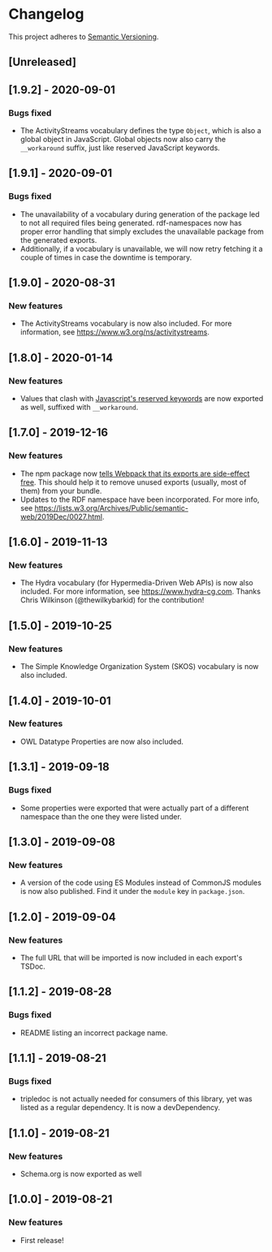 # Changelog

This project adheres to [Semantic Versioning](http://semver.org/spec/v2.0.0.html).

## [Unreleased]

## [1.9.2] - 2020-09-01

### Bugs fixed

- The ActivityStreams vocabulary defines the type `Object`, which is also a global object in
  JavaScript. Global objects now also carry the `__workaround` suffix, just like reserved JavaScript
  keywords.

## [1.9.1] - 2020-09-01

### Bugs fixed

- The unavailability of a vocabulary during generation of the package led to not all required files
  being generated. rdf-namespaces now has proper error handling that simply excludes the
  unavailable package from the generated exports.
- Additionally, if a vocabulary is unavailable, we will now retry fetching it a couple of times in
  case the downtime is temporary.

## [1.9.0] - 2020-08-31

### New features

- The ActivityStreams vocabulary is now also included. For more information,
  see https://www.w3.org/ns/activitystreams.

## [1.8.0] - 2020-01-14

### New features

- Values that clash with [Javascript's reserved
  keywords](https://developer.mozilla.org/en-US/docs/Web/JavaScript/Reference/Lexical_grammar#Keywords)
  are now exported as well, suffixed with `__workaround`.

## [1.7.0] - 2019-12-16

### New features

- The npm package now [tells Webpack that its exports are side-effect
  free](https://webpack.js.org/guides/tree-shaking/#mark-the-file-as-side-effect-free). This should
  help it to remove unused exports (usually, most of them) from your bundle.
- Updates to the RDF namespace have been incorporated. For more info, see
  https://lists.w3.org/Archives/Public/semantic-web/2019Dec/0027.html.

## [1.6.0] - 2019-11-13

### New features

- The Hydra vocabulary (for Hypermedia-Driven Web APIs) is now also included. For more information,
  see https://www.hydra-cg.com. Thanks Chris Wilkinson (@thewilkybarkid) for the contribution!

## [1.5.0] - 2019-10-25

### New features

- The Simple Knowledge Organization System (SKOS) vocabulary is now also included.

## [1.4.0] - 2019-10-01

### New features

- OWL Datatype Properties are now also included.

## [1.3.1] - 2019-09-18

### Bugs fixed

- Some properties were exported that were actually part of a different namespace than the one they were listed under.

## [1.3.0] - 2019-09-08

### New features

- A version of the code using ES Modules instead of CommonJS modules is now also published. Find it
  under the `module` key in `package.json`.

## [1.2.0] - 2019-09-04

### New features

- The full URL that will be imported is now included in each export's TSDoc.

## [1.1.2] - 2019-08-28

### Bugs fixed

- README listing an incorrect package name.

## [1.1.1] - 2019-08-21

### Bugs fixed

- tripledoc is not actually needed for consumers of this library, yet was listed as a regular dependency. It is now a devDependency.

## [1.1.0] - 2019-08-21

### New features

- Schema.org is now exported as well

## [1.0.0] - 2019-08-21

### New features

- First release!
